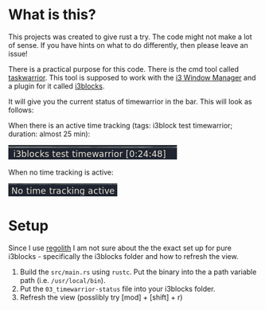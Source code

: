 # What is this?

This projects was created to give rust a try. The code might not make a lot of sense. If you have hints on what to do
differently, then please leave an issue!

There is a practical purpose for this code. There is the cmd tool called [taskwarrior](https://taskwarrior.org/). This
tool is supposed to work with the [i3 Window Manager](https://i3wm.org/) and a plugin for it called 
[i3blocks](https://github.com/vivien/i3blocks).

It will give you the current status of timewarrior in the bar. This will look as follows:

When there is an active time tracking (tags: i3block test timewarrior; duration: almost 25 min):

![Section of a status bar reading'i3block test timewarrior [0:24:48]'](/images/timewarrior-status-bar-active.png)

When no time tracking is active:

![Section of a status bar reading 'No time tracking active'](/images/timewarrior-status-bar-inactive.png)


# Setup
Since I use [regolith](https://regolith-linux.org/) I am not sure about the the exact set up for pure i3blocks -
specifically the i3blocks folder and how to refresh the view.

1. Build the `src/main.rs` using `rustc`. Put the binary into the a path variable path (i.e. `/usr/local/bin`).
2. Put the `03_timewarrior-status` file into your i3blocks folder.
3. Refresh the view (posslibly try [mod] + [shift] + r)